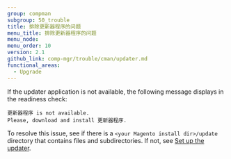 ```yaml
---
group: compman
subgroup: 50_trouble
title: 排除更新器程序的问题
menu_title: 排除更新器程序的问题
menu_node:
menu_order: 10
version: 2.1
github_link: comp-mgr/trouble/cman/updater.md
functional_areas:
  - Upgrade
---
```


If the updater application is not available, the following message displays in the readiness check:

	更新器程序 is not available. 
	Please, download and install 更新器程序.

To resolve this issue, see if there is a `<your Magento install dir>/update` directory that contains files and subdirectories. If not, see <a href="{{ page.baseurl }}/install-gde/prereq/prereq_updater.html">Set up the updater</a>.

